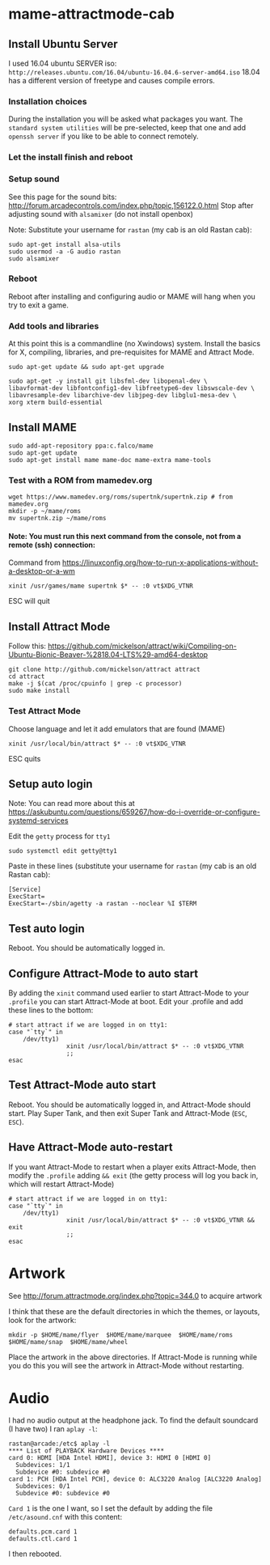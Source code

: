 # mame-attractmode-cab

## Install Ubuntu Server
I used 16.04 ubuntu SERVER iso:
`http://releases.ubuntu.com/16.04/ubuntu-16.04.6-server-amd64.iso`
18.04 has a different version of freetype and causes compile errors.

### Installation choices
During the installation you will be asked what packages you want.  The `standard system utilities` will be pre-selected, keep that one and add `openssh server` if you like to be able to connect remotely.

### Let the install finish and reboot

### Setup sound

See this page for the sound bits: http://forum.arcadecontrols.com/index.php/topic,156122.0.html
Stop after adjusting sound with `alsamixer` (do not install openbox)

Note: Substitute your username for `rastan` (my cab is an old Rastan cab):
```
sudo apt-get install alsa-utils
sudo usermod -a -G audio rastan
sudo alsamixer
```
### Reboot
Reboot after installing and configuring audio or MAME will hang when you try to exit a game.

### Add tools and libraries

At this point this is a commandline (no Xwindows) system.  Install the basics for X, compiling, libraries, and pre-requisites for MAME and Attract Mode.
```
sudo apt-get update && sudo apt-get upgrade

sudo apt-get -y install git libsfml-dev libopenal-dev \
libavformat-dev libfontconfig1-dev libfreetype6-dev libswscale-dev \
libavresample-dev libarchive-dev libjpeg-dev libglu1-mesa-dev \
xorg xterm build-essential
```
## Install MAME
```
sudo add-apt-repository ppa:c.falco/mame
sudo apt-get update
sudo apt-get install mame mame-doc mame-extra mame-tools
```

### Test with a ROM from mamedev.org

```
wget https://www.mamedev.org/roms/supertnk/supertnk.zip # from mamedev.org
mkdir -p ~/mame/roms
mv supertnk.zip ~/mame/roms
```
#### Note: You must run this next command from the console, not from a remote (ssh) connection:

Command from https://linuxconfig.org/how-to-run-x-applications-without-a-desktop-or-a-wm

```
xinit /usr/games/mame supertnk $* -- :0 vt$XDG_VTNR
```
ESC will quit

## Install Attract Mode
Follow this:
https://github.com/mickelson/attract/wiki/Compiling-on-Ubuntu-Bionic-Beaver-%2818.04-LTS%29-amd64-desktop

```
git clone http://github.com/mickelson/attract attract
cd attract
make -j $(cat /proc/cpuinfo | grep -c processor)
sudo make install
```
### Test Attract Mode
Choose language and let it add emulators that are found (MAME)

```
xinit /usr/local/bin/attract $* -- :0 vt$XDG_VTNR
```

ESC quits

## Setup auto login

Note: You can read more about this at https://askubuntu.com/questions/659267/how-do-i-override-or-configure-systemd-services

Edit the `getty` process for `tty1`
```
sudo systemctl edit getty@tty1
```

Paste in these lines (substitute your username for `rastan` (my cab is an old Rastan cab):
```
[Service]
ExecStart=
ExecStart=-/sbin/agetty -a rastan --noclear %I $TERM
```

## Test auto login
Reboot.  You should be automatically logged in.

## Configure Attract-Mode to auto start
By adding the `xinit` command used earlier to start Attract-Mode to your `.profile` you can start Attract-Mode at boot.  Edit your .profile and add these lines to the bottom:
```
# start attract if we are logged in on tty1:
case "`tty`" in
    /dev/tty1)
                xinit /usr/local/bin/attract $* -- :0 vt$XDG_VTNR 
                ;;
esac
```


## Test Attract-Mode auto start
Reboot.  You should be automatically logged in, and Attract-Mode should start.  Play Super Tank, and then exit Super Tank and Attract-Mode (`ESC`, `ESC`).

## Have Attract-Mode auto-restart
If you want Attract-Mode to restart when a player exits Attract-Mode, then modify the `.profile` adding `&& exit` (the getty process will log you back in, which will restart Attract-Mode)

```
# start attract if we are logged in on tty1:
case "`tty`" in
    /dev/tty1)
                xinit /usr/local/bin/attract $* -- :0 vt$XDG_VTNR && exit
                ;;
esac
```

# Artwork

See http://forum.attractmode.org/index.php?topic=344.0 to acquire artwork 

I think that these are the default directories in which the themes, or layouts, look for the artwork:

```
mkdir -p $HOME/mame/flyer  $HOME/mame/marquee  $HOME/mame/roms  $HOME/mame/snap  $HOME/mame/wheel
```

Place the artwork in the above directories.  If Attract-Mode is running while you do this you will see the artwork in Attract-Mode without restarting.

# Audio
I had no audio output at the headphone jack.  To find the default soundcard (I have two) I ran `aplay -l`:
```
rastan@arcade:/etc$ aplay -l
**** List of PLAYBACK Hardware Devices ****
card 0: HDMI [HDA Intel HDMI], device 3: HDMI 0 [HDMI 0]
  Subdevices: 1/1
  Subdevice #0: subdevice #0
card 1: PCH [HDA Intel PCH], device 0: ALC3220 Analog [ALC3220 Analog]
  Subdevices: 0/1
  Subdevice #0: subdevice #0
```

`Card 1` is the one I want, so I set the default by adding the file `/etc/asound.cnf` with this content:
```
defaults.pcm.card 1
defaults.ctl.card 1
```

I then rebooted.
